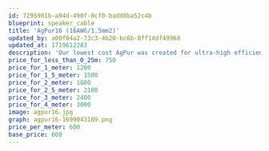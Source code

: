 ```yaml
---
id: 7295901b-a94d-490f-8cf0-badd8ba52c4b
blueprint: speaker_cable
title: 'AgPur16 (16AWG/1.5mm2)'
updated_by: a00f84a2-73c3-4b20-bc6b-8ff14df49968
updated_at: 1719612283
description: 'Our lowest cost AgPur was created for ultra-high efficiency loudspeakers. This full-res (8 Ag strands) iteration is also very cost-effective for high efficiency loads at very short distances.'
price_for_less_than_0_25m: 750
price_for_1_meter: 1200
price_for_1_5_meter: 1500
price_for_2_meter: 1800
price_for_2_5_meter: 2100
price_for_3_meter: 2400
price_for_4_meter: 3000
image: agpur16.jpg
graph: agpur16-1699043189.png
price_per_meter: 600
base_price: 600
---
```

